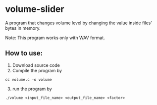 # volume-slider
A program that changes volume level by changing the value inside files' bytes in memory.

Note: This program works only with WAV format.

## How to use:
 1. Download source code
 2. Compile the program by
   ```
   cc volume.c -o volume
   ```
 3. run the program by 
   ```
   ./volume <input_file_name> <output_file_name> <factor>
   ```
